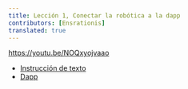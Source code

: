 ```yaml
---
title: Lección 1, Conectar la robótica a la dapp
contributors: [Ensrationis]
translated: true
---
```


https://youtu.be/NOQxyojvaao

- [Instrucción de texto](/docs/get-weather-on-fuji-mountain/)
- [Dapp](https://dapp.robonomics.network/#/)